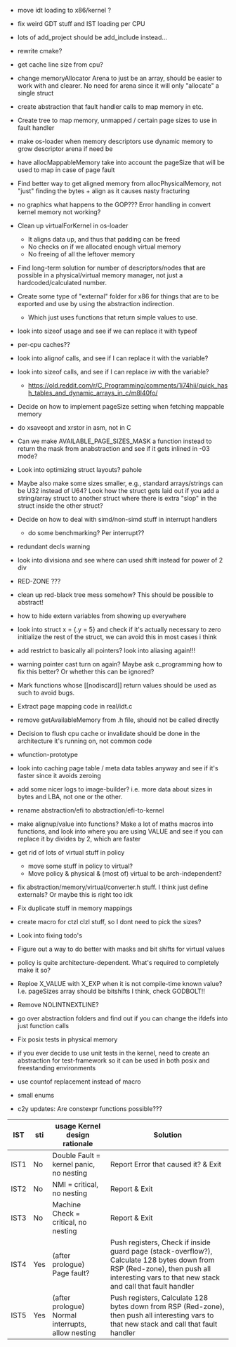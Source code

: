 - move idt loading to x86/kernel ?
- fix weird GDT stuff and IST loading per CPU
- lots of add_project should be add_include instead...
- rewrite cmake?
- get cache line size from cpu?
- change memoryAllocator Arena to just be an array, should be easier to work with and clearer. No need for arena since it will only "allocate" a single struct
- create abstraction that fault handler calls to map memory in etc.
- Create tree to map memory, unmapped / certain page sizes to use in fault handler
- make os-loader when memory descriptors use dynamic memory to grow descriptor arena if need be
- have allocMappableMemory take into account the pageSize that will be used to map in case of page fault
- Find better way to get aligned memory from allocPhysicalMemory, not "just" finding the bytes + align as it causes nasty fracturing
- no graphics what happens to the GOP??? Error handling in convert kernel memory not working?
- Clean up virtualForKernel in os-loader
  - It aligns data up, and thus that padding can be freed
  - No checks on if we allocated enough virtual memory
  - No freeing of all the leftover memory
- Find long-term solution for number of descriptors/nodes that are possible in a physical/virtual memory manager, not just a hardcoded/calculated number.
- Create some type of "external" folder for x86 for things that are to be exported and use by using the abstraction indirection.
  - Which just uses functions that return simple values to use.
- look into sizeof usage and see if we can replace it with typeof
- per-cpu caches??
- look into alignof calls, and see if I can replace it with the variable?
- look into sizeof calls, and see if I can replace iw with the variable?

  - https://old.reddit.com/r/C_Programming/comments/1i74hii/quick_hash_tables_and_dynamic_arrays_in_c/m8l40fo/

- Decide on how to implement pageSize setting when fetching mappable memory
- do xsaveopt and xrstor in asm, not in C
- Can we make AVAILABLE_PAGE_SIZES_MASK a function instead to return the mask from anabstraction and see if it gets inlined in -03 mode?
- Look into optimizing struct layouts? pahole
- Maybe also make some sizes smaller, e.g., standard arrays/strings can be U32 instead of U64? Look how the struct gets laid out if you add a string/array struct to another struct where there is extra "slop" in the struct inside the other struct?
- Decide on how to deal with simd/non-simd stuff in interrupt handlers

  - do some benchmarking? Per interrupt??

- redundant decls warning
- look into divisiona and see where can used shift instead for power of 2 div
- RED-ZONE ???
- clean up red-black tree mess somehow? This should be possible to abstract!
- how to hide extern variables from showing up everywhere
- look into struct x = {.y = 5} and check if it's actually necessary to zero initialize the rest of the struct, we can avoid this in most cases i think
- add restrict to basically all pointers? look into aliasing again!!!
- warning pointer cast turn on again? Maybe ask c_programming how to fix this better? Or whether this can be ignored?
- Mark functions whose [[nodiscard]] return values should be used as such to avoid bugs.
- Extract page mapping code in real/idt.c
- remove getAvailableMemory from .h file, should not be called directly
- Decision to flush cpu cache or invalidate should be done in the architecture it's running on, not common code
- wfunction-prototype
- look into caching page table / meta data tables anyway and see if it's faster since it avoids zeroing
- add some nicer logs to image-builder? i.e. more data about sizes in bytes and LBA, not one or the other.
- rename abstraction/efi to abstraction/efi-to-kernel
- make alignup/value into functions? Make a lot of maths macros into functions,
  and look into where you are using VALUE and see if you can replace it by
  divides by 2, which are faster
- get rid of lots of virtual stuff in policy
  - move some stuff in policy to virtual?
  - Move policy & physical & (most of) virtual to be arch-independent?
- fix abstraction/memory/virtual/converter.h stuff. I think just define externals? Or maybe this is right too idk
- Fix duplicate stuff in memory mappings
- create macro for ctzl clzl stuff, so I dont need to pick the sizes?
- Look into fixing todo's
- Figure out a way to do better with masks and bit shifts for virtual values
- policy is quite architecture-dependent. What's required to completely make it so?
- Reploe X_VALUE with X_EXP when it is not compile-time known value? I.e. pageSizes array should be bitshifts I think, check GODBOLT!!
- Remove NOLINTNEXTLINE?
- go over abstraction folders and find out if you can change the ifdefs into just function calls
- Fix posix tests in physical memory
- if you ever decide to use unit tests in the kernel, need to create an abstraction for test-framework so it can be used in both posix and freestanding environments
- use countof replacement instead of macro
- small enums
- c2y updates: Are constexpr functions possible???

| IST  | sti | usage Kernel design rationale                     | Solution                                                                                                                                                                                 |
| ---- | --- | ------------------------------------------------- | ---------------------------------------------------------------------------------------------------------------------------------------------------------------------------------------- |
| IST1 | No  | Double Fault = kernel panic, no nesting           | Report Error that caused it? & Exit                                                                                                                                                      |
| IST2 | No  | NMI = critical, no nesting                        | Report & Exit                                                                                                                                                                            |
| IST3 | No  | Machine Check = critical, no nesting              | Report & Exit                                                                                                                                                                            |
| IST4 | Yes | (after prologue) Page fault?                      | Push registers, Check if inside guard page (stack-overflow?), Calculate 128 bytes down from RSP (Red-zone), then push all interesting vars to that new stack and call that fault handler |
| IST5 | Yes | (after prologue) Normal interrupts, allow nesting | Push registers, Calculate 128 bytes down from RSP (Red-zone), then push all interesting vars to that new stack and call that fault handler                                               |
